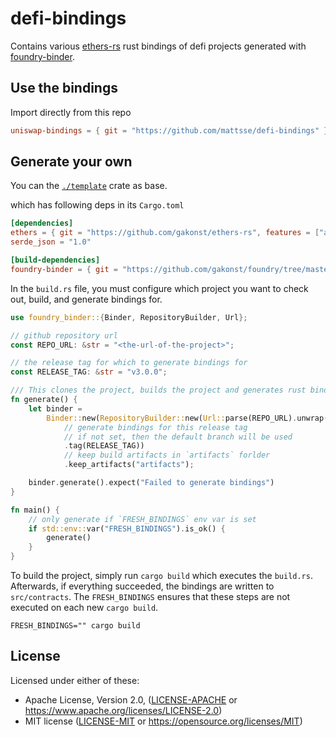 # defi-bindings

Contains various [ethers-rs](https://github.com/gakonst/ethers-rs) rust bindings of defi projects generated with [foundry-binder](https://github.com/gakonst/foundry/tree/master/binder).

## Use the bindings

Import directly from this repo

```toml
uniswap-bindings = { git = "https://github.com/mattsse/defi-bindings" }
```

## Generate your own

You can the [`./template`](template) crate as base.

which has following deps in its `Cargo.toml`

```toml
[dependencies]
ethers = { git = "https://github.com/gakonst/ethers-rs", features = ["abigen"] }
serde_json = "1.0"

[build-dependencies]
foundry-binder = { git = "https://github.com/gakonst/foundry/tree/master/binder" }
```

In the `build.rs` file, you must configure which project you want to check out, build, and generate bindings for.

```rust
use foundry_binder::{Binder, RepositoryBuilder, Url};

// github repository url
const REPO_URL: &str = "<the-url-of-the-project>";

// the release tag for which to generate bindings for
const RELEASE_TAG: &str = "v3.0.0";

/// This clones the project, builds the project and generates rust bindings
fn generate() {
    let binder =
        Binder::new(RepositoryBuilder::new(Url::parse(REPO_URL).unwrap())
            // generate bindings for this release tag
            // if not set, then the default branch will be used
            .tag(RELEASE_TAG))
            // keep build artifacts in `artifacts` forlder
            .keep_artifacts("artifacts");

    binder.generate().expect("Failed to generate bindings")
}

fn main() {
    // only generate if `FRESH_BINDINGS` env var is set
    if std::env::var("FRESH_BINDINGS").is_ok() {
        generate()
    }
}
```

To build the project, simply run `cargo build` which executes the `build.rs`. Afterwards, if everything succeeded, the bindings are written to `src/contracts`.
The `FRESH_BINDINGS` ensures that these steps are not executed on each new `cargo build`.

```shell
FRESH_BINDINGS="" cargo build
```


## License

Licensed under either of these:

* Apache License, Version 2.0, ([LICENSE-APACHE](LICENSE-APACHE) or
  https://www.apache.org/licenses/LICENSE-2.0)
* MIT license ([LICENSE-MIT](LICENSE-MIT) or
  https://opensource.org/licenses/MIT)
   
